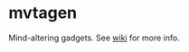 # mvtagen
Mind-altering gadgets. See [wiki](https://github.com/alexglow/mvtagen/wiki) for more info.
